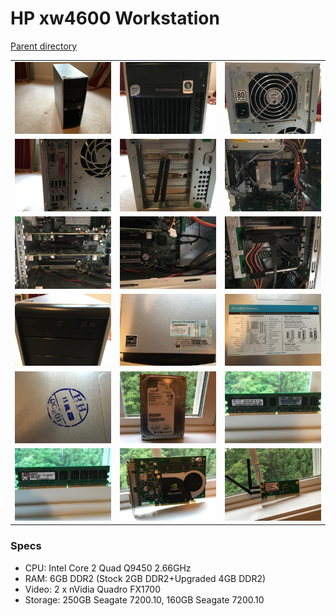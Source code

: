 # HP xw4600 Workstation
[Parent directory](../index.md)

<table>
  <tr>
    <td><img src='xw4600_1.JPG'/></td>
    <td><img src='xw4600_2.JPG'/></td>
    <td><img src='xw4600_3.JPG'/></td>
  </tr>
  <tr>
    <td><img src='xw4600_4.JPG'/></td>
    <td><img src='xw4600_5.JPG'/></td>
    <td><img src='xw4600_6.JPG'/></td>
  </tr>
  <tr>
    <td><img src='xw4600_7.JPG'/></td>
    <td><img src='xw4600_8.JPG'/></td>
    <td><img src='xw4600_9.JPG'/></td>
  </tr>
  <tr>
    <td><img src='xw4600_10.JPG'/></td>
    <td><img src='xw4600_11.jpg'/></td>
    <td><img src='xw4600_12.JPG'/></td>
  </tr>
  <tr>
    <td><img src='xw4600_13.JPG'/></td>
    <td><img src='xw4600_14.JPG'/></td>
    <td><img src='xw4600_15.JPG'/></td>
  </tr>
  <tr>
    <td><img src='xw4600_16.JPG'/></td>
    <td><img src='xw4600_17.JPG'/></td>
    <td><img src='xw4600_18.JPG'/></td>
  </tr>
</table>

### Specs

* CPU: Intel Core 2 Quad Q9450 2.66GHz
* RAM: 6GB DDR2 (Stock 2GB DDR2+Upgraded 4GB DDR2)
* Video: 2 x nVidia Quadro FX1700
* Storage: 250GB Seagate 7200.10, 160GB Seagate 7200.10